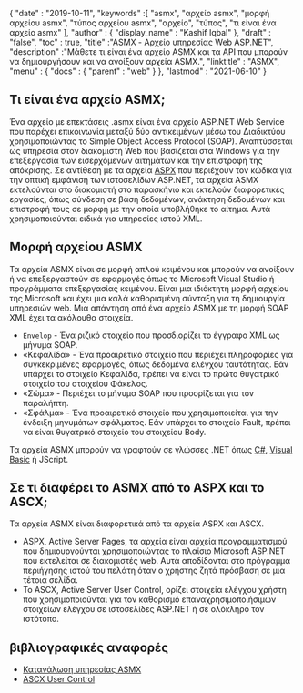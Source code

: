 {
  "date" : "2019-10-11",
  "keywords" :[ "asmx", "αρχείο asmx", "μορφή αρχείου asmx", "τύπος αρχείου asmx", "αρχείο", "τύπος", "τι είναι ένα αρχείο asmx" ],
  "author" : {
    "display_name" : "Kashif Iqbal"
},
  "draft" : "false",
  "toc" : true,
  "title" :"ASMX - Αρχείο υπηρεσίας Web ASP.NET",
  "description" :"Μάθετε τι είναι ένα αρχείο ASMX και τα API που μπορούν να δημιουργήσουν και να ανοίξουν αρχεία ASMX.",
  "linktitle" : "ASMX",
  "menu" : {
    "docs" : {
      "parent" : "web"
}
},
  "lastmod" : "2021-06-10"
}

## Τι είναι ένα αρχείο ASMX;

Ένα αρχείο με επεκτάσεις .asmx είναι ένα αρχείο ASP.NET Web Service που παρέχει επικοινωνία μεταξύ δύο αντικειμένων μέσω του Διαδικτύου χρησιμοποιώντας το Simple Object Access Protocol (SOAP). Αναπτύσσεται ως υπηρεσία στον διακομιστή Web που βασίζεται στα Windows για την επεξεργασία των εισερχόμενων αιτημάτων και την επιστροφή της απόκρισης. Σε αντίθεση με τα αρχεία [ASPX](/el/web/aspx/) που περιέχουν τον κώδικα για την οπτική εμφάνιση των ιστοσελίδων ASP.NET, τα αρχεία ASMX εκτελούνται στο διακομιστή στο παρασκήνιο και εκτελούν διαφορετικές εργασίες, όπως σύνδεση σε βάση δεδομένων, ανάκτηση δεδομένων και επιστροφή τους σε μορφή με την οποία υποβλήθηκε το αίτημα. Αυτά χρησιμοποιούνται ειδικά για υπηρεσίες ιστού XML.

## Μορφή αρχείου ASMX

Τα αρχεία ASMX είναι σε μορφή απλού κειμένου και μπορούν να ανοίξουν ή να επεξεργαστούν σε εφαρμογές όπως το Microsoft Visual Studio ή προγράμματα επεξεργασίας κειμένου. Είναι μια ιδιόκτητη μορφή αρχείου της Microsoft και έχει μια καλά καθορισμένη σύνταξη για τη δημιουργία υπηρεσιών web. Μια απάντηση από ένα αρχείο ASMX με τη μορφή SOAP XML έχει τα ακόλουθα στοιχεία.

* `Envelop` - Ένα ριζικό στοιχείο που προσδιορίζει το έγγραφο XML ως μήνυμα SOAP.
* «Κεφαλίδα» - Ένα προαιρετικό στοιχείο που περιέχει πληροφορίες για συγκεκριμένες εφαρμογές, όπως δεδομένα ελέγχου ταυτότητας. Εάν υπάρχει το στοιχείο Κεφαλίδα, πρέπει να είναι το πρώτο θυγατρικό στοιχείο του στοιχείου Φάκελος.
* «Σώμα» - Περιέχει το μήνυμα SOAP που προορίζεται για τον παραλήπτη.
* «Σφάλμα» - Ένα προαιρετικό στοιχείο που χρησιμοποιείται για την ένδειξη μηνυμάτων σφάλματος. Εάν υπάρχει το στοιχείο Fault, πρέπει να είναι θυγατρικό στοιχείο του στοιχείου Body.

Τα αρχεία ASMX μπορούν να γραφτούν σε γλώσσες .NET όπως [C#](/el/programming/cs/), [Visual Basic](/el/programming/vb/) ή JScript.

## Σε τι διαφέρει το ASMX από το ASPX και το ASCX;

Τα αρχεία ASMX είναι διαφορετικά από τα αρχεία ASPX και ASCX.

* ASPX, Active Server Pages, τα αρχεία είναι αρχεία προγραμματισμού που δημιουργούνται χρησιμοποιώντας το πλαίσιο Microsoft ASP.NET που εκτελείται σε διακομιστές web. Αυτά αποδίδονται στο πρόγραμμα περιήγησης ιστού του πελάτη όταν ο χρήστης ζητά πρόσβαση σε μια τέτοια σελίδα.
* Το ASCX, Active Server User Control, ορίζει στοιχεία ελέγχου χρήστη που χρησιμοποιούνται για τον καθορισμό επαναχρησιμοποιήσιμων στοιχείων ελέγχου σε ιστοσελίδες ASP.NET ή σε ολόκληρο τον ιστότοπο.

## βιβλιογραφικές αναφορές

* [Κατανάλωση υπηρεσίας ASMX](https://docs.microsoft.com/en-us/xamarin/xamarin-forms/data-cloud/web-services/asmx)
* [ASCX User Control](https://beansoftware.com/ASP.NET-Tutorials/User-Control.aspx)

